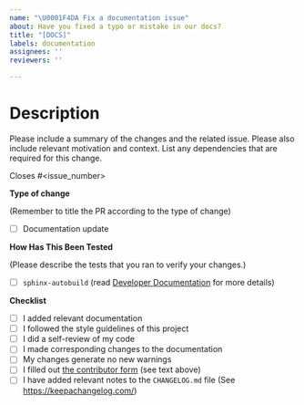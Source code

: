 ```yaml
---
name: "\U0001F4DA Fix a documentation issue"
about: Have you fixed a typo or mistake in our docs?
title: "[DOCS]"
labels: documentation
assignees: ''
reviewers: ''

---
```

<!-- Thanks for your contribution! As part of our Community Growers initiative 🌱, we're donating Justdiggit bunds in your name to reforest sub-Saharan Africa. To claim your Community Growers certificate, please contact David Berenstein in our Slack community or fill in this form https://tally.so/r/n9XrxK once your PR has been merged. -->

# Description

Please include a summary of the changes and the related issue. Please also include relevant motivation and context. List any dependencies that are required for this change.

Closes #<issue_number>

**Type of change**

(Remember to title the PR according to the type of change)

- [ ] Documentation update

**How Has This Been Tested**

(Please describe the tests that you ran to verify your changes.)

- [ ] `sphinx-autobuild` (read [Developer Documentation](https://docs.argilla.io/en/latest/community/developer_docs.html#building-the-documentation) for more details)

**Checklist**

- [ ] I added relevant documentation
- [ ] I followed the style guidelines of this project
- [ ] I did a self-review of my code
- [ ] I made corresponding changes to the documentation
- [ ] My changes generate no new warnings
- [ ] I filled out [the contributor form](https://tally.so/r/n9XrxK) (see text above)
- [ ] I have added relevant notes to the `CHANGELOG.md` file (See https://keepachangelog.com/)
